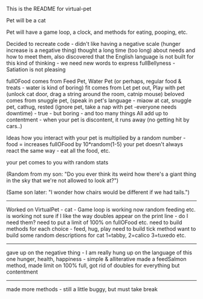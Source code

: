 This is the README for virtual-pet

Pet will be a cat

Pet will have a game loop, a clock, 
and methods for eating, pooping, etc.

Decided to recreate code - didn't like having a negative scale (hunger increase is a negative thing)
thought a long time (too long) about needs and how to meet them, 
also discovered that the English language is not built for this kind of thinking - we need new words to 
express fullBellyness - Satiation is not pleasing 

fullOFood
comes from Feed Pet, Water Pet (or perhaps, regular food & treats - water is kind of boring)
fit
comes from Let pet out,  Play with pet (unlock cat door, drag a string around the room, catnip mouse)
beloved
comes from snuggle pet, (speak in pet's language - miaow at cat, snuggle pet, cathug,
rested (ignore pet, take a nap with pet -everyone needs downtime) - true - but boring - and too many things
All add up to contentment - when your pet is discontent, it runs away (no getting hit by cars..)
 
 Ideas
how you interact with your pet is multiplied by a random number -  food = increases fullOFood by 10*random(1-5)
your pet doesn't always react the same way - eat all the food, etc.

your pet comes to you with random stats

 (Random from my son: "Do you ever think its weird how there's a giant thing in the sky that we're not allowed to look at?")
 
(Same son later: "I wonder how chairs would be different if we had tails.")

*****
Worked on VirtualPet - cat -
Game loop is working now
random feeding etc. is working
not sure if I like the way doubles appear on the print line - do I need them?
need to put a limit of 100% on fullOFood etc.
need to build methods for each choice - feed, hug, play
need to build tick method
want to build some random descriptions for cat 1=tabby, 2=calico 3=tuxedo etc.

*****
gave up on the negative thing - I am really hung up on the language of this one
hunger, health, happiness - simple & alliterative
made a feedSalmon method, made limit on 100% full, got rid of doubles for everything but contentment

*****
made more methods - still a little buggy, but must take break

